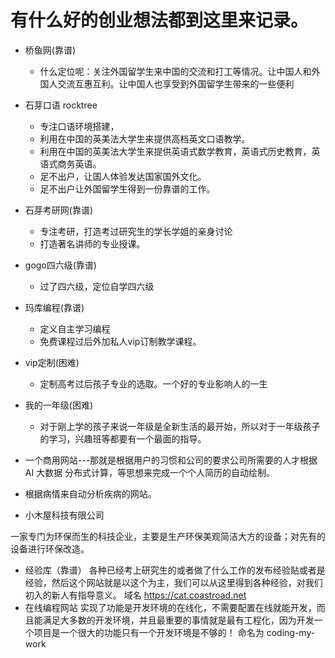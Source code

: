 # 有什么好的创业想法都到这里来记录。

- 桥鱼网(靠谱)
    - 什么定位呢：关注外国留学生来中国的交流和打工等情况。让中国人和外国人交流互惠互利。让中国人也享受到外国留学生带来的一些便利

- 石芽口语 rocktree
  - 专注口语环境搭建，
  - 利用在中国的英美法大学生来提供高档英文口语教学。
  - 利用在中国的英美法大学生来提供英语式数学教育，英语式历史教育，英语式商务英语。
  - 足不出户，让国人体验发达国家国外文化。
  - 足不出户让外国留学生得到一份靠谱的工作。
- 石芽考研网(靠谱)
    - 专注考研，打造考过研究生的学长学姐的亲身讨论
    - 打造著名讲师的专业授课。

- gogo四六级(靠谱)

    - 过了四六级，定位自学四六级

- 玛库编程(靠谱)
    - 定义自主学习编程
    - 免费课程过后外加私人vip订制教学课程。
- vip定制(困难)
    - 定制高考过后孩子专业的选取。一个好的专业影响人的一生

- 我的一年级(困难)
    - 对于刚上学的孩子来说一年级是全新生活的最开始，所以对于一年级孩子的学习，兴趣班等都要有一个最面的指导。

- 一个商用网站---那就是根据用户的习惯和公司的要求公司所需要的人才根据AI 大数据 分布式计算，等思想来完成一个个人简历的自动绘制。

- 根据病情来自动分析疾病的网站。

- 小木屋科技有限公司

一家专门为环保而生的科技企业，主要是生产环保美观简洁大方的设备；对先有的设备进行环保改造。

- 经验库（靠谱）
各种已经考上研究生的或者做了什么工作的发布经验贴或者是经验，然后这个网站就是以这个为主，我们可以从这里得到各种经验，对我们初入的新人有指导意义。 域名 https://cat.coastroad.net
- 在线编程网站
实现了功能是开发环境的在线化，不需要配置在线就能开发，而且能满足大多数的开发环境，并且最重要的事情就是最有工程化，因为开发一个项目是一个很大的功能只有一个开发环境是不够的！ 命名为 coding-my-work
